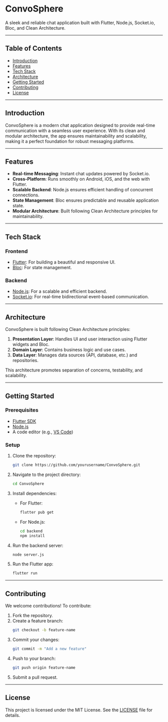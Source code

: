 # ConvoSphere

A sleek and reliable chat application built with Flutter, Node.js, Socket.io, Bloc, and Clean Architecture.

---

## Table of Contents

- [Introduction](#introduction)
- [Features](#features)
- [Tech Stack](#tech-stack)
- [Architecture](#architecture)
- [Getting Started](#getting-started)
- [Contributing](#contributing)
- [License](#license)

---

## Introduction

ConvoSphere is a modern chat application designed to provide real-time communication with a seamless user experience. With its clean and modular architecture, the app ensures maintainability and scalability, making it a perfect foundation for robust messaging platforms.

---

## Features

- **Real-time Messaging**: Instant chat updates powered by Socket.io.
- **Cross-Platform**: Runs smoothly on Android, iOS, and the web with Flutter.
- **Scalable Backend**: Node.js ensures efficient handling of concurrent connections.
- **State Management**: Bloc ensures predictable and reusable application state.
- **Modular Architecture**: Built following Clean Architecture principles for maintainability.

---

## Tech Stack

### Frontend
- [Flutter](https://flutter.dev/): For building a beautiful and responsive UI.
- [Bloc](https://bloclibrary.dev/): For state management.

### Backend
- [Node.js](https://nodejs.org/): For a scalable and efficient backend.
- [Socket.io](https://socket.io/): For real-time bidirectional event-based communication.

---

## Architecture

ConvoSphere is built following Clean Architecture principles:

1. **Presentation Layer**: Handles UI and user interaction using Flutter widgets and Bloc.
2. **Domain Layer**: Contains business logic and use cases.
3. **Data Layer**: Manages data sources (API, database, etc.) and repositories.

This architecture promotes separation of concerns, testability, and scalability.

---

## Getting Started

### Prerequisites
- [Flutter SDK](https://docs.flutter.dev/get-started/install)
- [Node.js](https://nodejs.org/)
- A code editor (e.g., [VS Code](https://code.visualstudio.com/))

### Setup

1. Clone the repository:
   ```bash
   git clone https://github.com/yourusername/ConvoSphere.git
   ```

2. Navigate to the project directory:
   ```bash
   cd ConvoSphere
   ```

3. Install dependencies:
    - For Flutter:
      ```bash
      flutter pub get
      ```
    - For Node.js:
      ```bash
      cd backend
      npm install
      ```

4. Run the backend server:
   ```bash
   node server.js
   ```

5. Run the Flutter app:
   ```bash
   flutter run
   ```

---

## Contributing

We welcome contributions! To contribute:

1. Fork the repository.
2. Create a feature branch:
   ```bash
   git checkout -b feature-name
   ```
3. Commit your changes:
   ```bash
   git commit -m "Add a new feature"
   ```
4. Push to your branch:
   ```bash
   git push origin feature-name
   ```
5. Submit a pull request.

---

## License

This project is licensed under the MIT License. See the [LICENSE](LICENSE) file for details.
